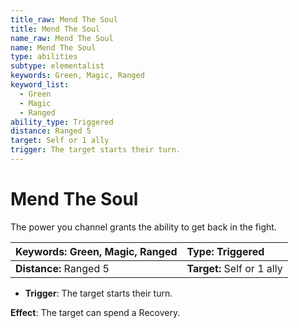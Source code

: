 ```yaml
---
title_raw: Mend The Soul
title: Mend The Soul
name_raw: Mend The Soul
name: Mend The Soul
type: abilities
subtype: elementalist
keywords: Green, Magic, Ranged
keyword_list:
  - Green
  - Magic
  - Ranged
ability_type: Triggered
distance: Ranged 5
target: Self or 1 ally
trigger: The target starts their turn.
---
```


# Mend The Soul

The power you channel grants the ability to get back in the fight.

| **Keywords:** Green, Magic, Ranged | **Type:** Triggered        |
| :--------------------------------- | :------------------------- |
| **Distance:** Ranged 5             | **Target:** Self or 1 ally |

- **Trigger**: The target starts their turn.

**Effect**: The target can spend a Recovery.
